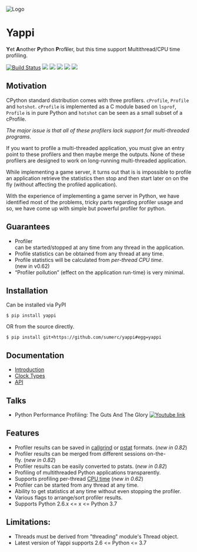 ![Logo](https://i.imgur.com/xxmgGmn.png)
# Yappi
**Y**et **A**nother **P**ython **P**rof**i**ler, but this time support Multithread/CPU time profiling.

[![Build Status](https://www.travis-ci.org/sumerc/yappi.svg?branch=master)](https://www.travis-ci.org/sumerc/yappi)
![](https://img.shields.io/pypi/v/yappi.svg)
![](https://img.shields.io/pypi/dw/yappi.svg)
![](https://img.shields.io/pypi/pyversions/yappi.svg)
![](https://img.shields.io/github/last-commit/sumerc/yappi.svg)
![](https://img.shields.io/github/license/sumerc/yappi.svg)


## Motivation

CPython standard distribution comes with three profilers. `cProfile`, `Profile` and `hotshot`. 
`cProfile` is implemented as a C module based on `lsprof`, `Profile` is in pure Python and 
`hotshot` can be seen as a small subset of a cProfile. 

*The major issue is that all of these profilers lack support for multi-threaded programs.*

If you want to profile a  multi-threaded application, you must give an entry point to these profilers and then maybe merge 
the outputs. None of these profilers are designed to work on long-running multi-threaded application. 

While implementing a game server, it turns out that is is impossible to profile an application 
retrieve the statistics then stop and then start later on on the fly (without affecting the profiled
application).

With the experience of implementing a game server in Python, we have identified most 
of the problems, tricky parts regarding profiler usage and so, we have come up with simple but 
powerful profiler for python.

## Guarantees

- Profiler can be started/stopped at any time from any thread in the application.
- Profile statistics can be obtained from any thread at any time.
- Profile statistics will be calculated from *per-thread CPU time*. (new in v0.62)
- “Profiler pollution” (effect on the application run-time) is very minimal.

## Installation

Can be installed via PyPI

```
$ pip install yappi
```

OR from the source directly.

```
$ pip install git+https://github.com/sumerc/yappi#egg=yappi
```

## Documentation

- [Introduction](markdown/introduction.md)
- [Clock Types](markdown/clock_types.md)
- [API](markdown/api.md)


## Talks

- Python Performance Profiling: The Guts And The Glory
  [![Youtube link](https://img.youtube.com/vi/BOKcZjI5zME/0.jpg)](https://www.youtube.com/watch?v=BOKcZjI5zME)
  

## Features
- Profiler results can be saved in [callgrind](http://valgrind.org/docs/manual/cl-format.html) or [pstat](http://docs.python.org/3.4/library/profile.html#pstats.Stats) formats. (*new in 0.82*)
- Profiler results can be merged from different sessions on-the-fly. (*new in 0.82*)
- Profiler results can be easily converted to pstats. (*new in 0.82*)
- Profiling of multithreaded Python applications transparently.
- Supports profiling per-thread [CPU time](http://en.wikipedia.org/wiki/CPU_time) (*new in 0.62*)
- Profiler can be started from any thread at any time.
- Ability to get statistics at any time without even stopping the profiler.
- Various flags to arrange/sort profiler results.
- Supports Python 2.6.x <= x <= Python 3.7

## Limitations:
* Threads must be derived from "threading" module's Thread object.
* Latest version of Yappi supports 2.6 <= Python <= 3.7
